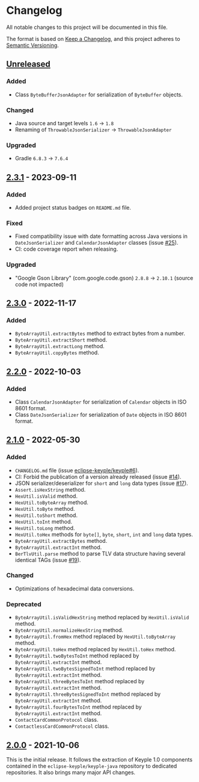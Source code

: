 # Changelog
All notable changes to this project will be documented in this file.

The format is based on [Keep a Changelog](https://keepachangelog.com/en/1.0.0/),
and this project adheres to [Semantic Versioning](https://semver.org/spec/v2.0.0.html).

## [Unreleased]
### Added
- Class `ByteBufferJsonAdapter` for serialization of `ByteBuffer` objects.
### Changed
- Java source and target levels `1.6` -> `1.8`
- Renaming of `ThrowableJsonSerializer` -> `ThrowableJsonAdapter`
### Upgraded
- Gradle `6.8.3` -> `7.6.4`

## [2.3.1] - 2023-09-11
### Added
- Added project status badges on `README.md` file.
### Fixed
- Fixed compatibility issue with date formatting across Java versions in `DateJsonSerializer` and `CalendarJsonAdapter`
  classes (issue [#25]).
- CI: code coverage report when releasing.
### Upgraded
- "Google Gson Library" (com.google.code.gson) `2.8.8` -> `2.10.1` (source code not impacted)

## [2.3.0] - 2022-11-17
### Added
- `ByteArrayUtil.extractBytes` method to extract bytes from a number.
- `ByteArrayUtil.extractShort` method.
- `ByteArrayUtil.extractLong` method.
- `ByteArrayUtil.copyBytes` method.

## [2.2.0] - 2022-10-03
### Added
- Class `CalendarJsonAdapter` for serialization of `Calendar` objects in ISO 8601 format.
- Class `DateJsonSerializer` for serialization of `Date` objects in ISO 8601 format.

## [2.1.0] - 2022-05-30
### Added
- `CHANGELOG.md` file (issue [eclipse-keyple/keyple#6]).
- CI: Forbid the publication of a version already released (issue [#14]).
- JSON serializer/deserializer for `short` and `long` data types (issue [#17]).
- `Assert.isHexString` method.
- `HexUtil.isValid` method.
- `HexUtil.toByteArray` method.
- `HexUtil.toByte` method.
- `HexUtil.toShort` method.
- `HexUtil.toInt` method.
- `HexUtil.toLong` method.
- `HexUtil.toHex` methods for `byte[]`, `byte`, `short`, `int` and `long` data types.
- `ByteArrayUtil.extractBytes` method.
- `ByteArrayUtil.extractInt` method.
- `BerTlvUtil.parse` method to parse TLV data structure having several identical TAGs (issue [#19]).
### Changed
- Optimizations of hexadecimal data conversions.
### Deprecated
- `ByteArrayUtil.isValidHexString` method replaced by `HexUtil.isValid` method.
- `ByteArrayUtil.normalizeHexString` method.
- `ByteArrayUtil.fromHex` method replaced by `HexUtil.toByteArray` method.
- `ByteArrayUtil.toHex` method replaced by `HexUtil.toHex` method.
- `ByteArrayUtil.twoBytesToInt` method replaced by `ByteArrayUtil.extractInt` method.
- `ByteArrayUtil.twoBytesSignedToInt` method replaced by `ByteArrayUtil.extractInt` method.
- `ByteArrayUtil.threeBytesToInt` method replaced by `ByteArrayUtil.extractInt` method.
- `ByteArrayUtil.threeBytesSignedToInt` method replaced by `ByteArrayUtil.extractInt` method.
- `ByteArrayUtil.fourBytesToInt` method replaced by `ByteArrayUtil.extractInt` method.
- `ContactCardCommonProtocol` class.
- `ContactlessCardCommonProtocol` class.

## [2.0.0] - 2021-10-06
This is the initial release.
It follows the extraction of Keyple 1.0 components contained in the `eclipse-keyple/keyple-java` repository to dedicated 
repositories.
It also brings many major API changes.

[unreleased]: https://github.com/eclipse-keyple/keyple-util-java-lib/compare/2.3.1...HEAD
[2.3.1]: https://github.com/eclipse-keyple/keyple-util-java-lib/compare/2.3.0...2.3.1
[2.3.0]: https://github.com/eclipse-keyple/keyple-util-java-lib/compare/2.2.0...2.3.0
[2.2.0]: https://github.com/eclipse-keyple/keyple-util-java-lib/compare/2.1.0...2.2.0
[2.1.0]: https://github.com/eclipse-keyple/keyple-util-java-lib/compare/2.0.0...2.1.0
[2.0.0]: https://github.com/eclipse-keyple/keyple-util-java-lib/releases/tag/2.0.0

[#25]: https://github.com/eclipse-keyple/keyple-util-java-lib/issues/25
[#19]: https://github.com/eclipse-keyple/keyple-util-java-lib/issues/19
[#17]: https://github.com/eclipse-keyple/keyple-util-java-lib/issues/17
[#14]: https://github.com/eclipse-keyple/keyple-util-java-lib/issues/14

[eclipse-keyple/keyple#6]: https://github.com/eclipse-keyple/keyple/issues/6